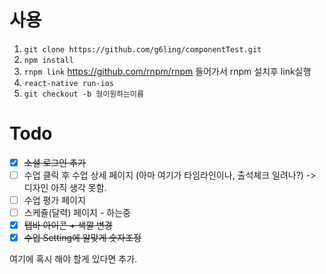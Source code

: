 

# 사용

1. `git clone https://github.com/g6ling/componentTest.git`
2. `npm install`
3. `rnpm link`  https://github.com/rnpm/rnpm 들어가서 rnpm 설치후 link실행
4. `react-native run-ios`
5. `git checkout -b 형이원하는이름`


# Todo
- [x] ~~소셜 로그인 추가~~
- [ ] 수업 클릭 후 수업 상세 페이지 (아마 여기가 타임라인이나, 출석체크 일려나?) -> 디자인 아직 생각 못함.
- [ ] 수업 평가 페이지
- [ ] 스케쥴(달력) 페이지 - 하는중
- [x] ~~탭바 아이콘 + 색깔 변경~~
- [x] ~~수업 Setting에 알맞게 숫자조정~~

여기에 혹시 해야 할게 있다면 추가.
